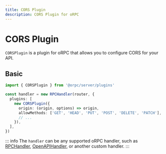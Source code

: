 ```yaml
---
title: CORS Plugin
description: CORS Plugin for oRPC
---
```


# CORS Plugin

`CORSPlugin` is a plugin for oRPC that allows you to configure CORS for your API.

## Basic

```ts
import { CORSPlugin } from '@orpc/server/plugins'

const handler = new RPCHandler(router, {
  plugins: [
    new CORSPlugin({
      origin: (origin, options) => origin,
      allowMethods: ['GET', 'HEAD', 'PUT', 'POST', 'DELETE', 'PATCH'],
      // ...
    }),
  ],
})
```

::: info
The `handler` can be any supported oRPC handler, such as [RPCHandler](/docs/rpc-handler), [OpenAPIHandler](/docs/openapi/openapi-handler), or another custom handler.
:::
